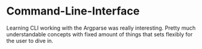 # Command-Line-Interface
Learning CLI working with the Argparse was really interesting.
Pretty much understandable concepts with fixed amount of things that sets flexibly for the user to dive in.